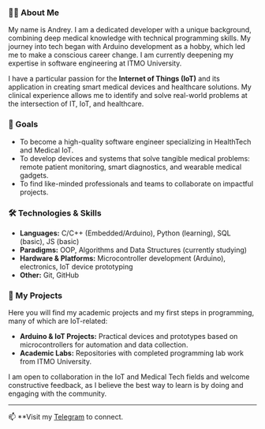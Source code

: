 ### 👨‍💻 About Me

My name is Andrey. I am a dedicated developer with a unique background, combining deep medical knowledge with technical programming skills. My journey into tech began with Arduino development as a hobby, which led me to make a conscious career change. I am currently deepening my expertise in software engineering at ITMO University.

I have a particular passion for the **Internet of Things (IoT)** and its application in creating smart medical devices and healthcare solutions. My clinical experience allows me to identify and solve real-world problems at the intersection of IT, IoT, and healthcare.

### 🎯 Goals

*   To become a high-quality software engineer specializing in HealthTech and Medical IoT.
*   To develop devices and systems that solve tangible medical problems: remote patient monitoring, smart diagnostics, and wearable medical gadgets.
*   To find like-minded professionals and teams to collaborate on impactful projects.

### 🛠️ Technologies & Skills

*   **Languages:** C/C++ (Embedded/Arduino), Python (learning), SQL (basic), JS (basic)
*   **Paradigms:** OOP, Algorithms and Data Structures (currently studying)
*   **Hardware & Platforms:** Microcontroller development (Arduino), electronics, IoT device prototyping
*   **Other:** Git, GitHub

### 📂 My Projects

Here you will find my academic projects and my first steps in programming, many of which are IoT-related:
*   **Arduino & IoT Projects:** Practical devices and prototypes based on microcontrollers for automation and data collection.
*   **Academic Labs:** Repositories with completed programming lab work from ITMO University.

I am open to collaboration in the IoT and Medical Tech fields and welcome constructive feedback, as I believe the best way to learn is by doing and engaging with the community.

---
📫 **Visit my [Telegram](https://t.me/AndyBykov) to connect.

